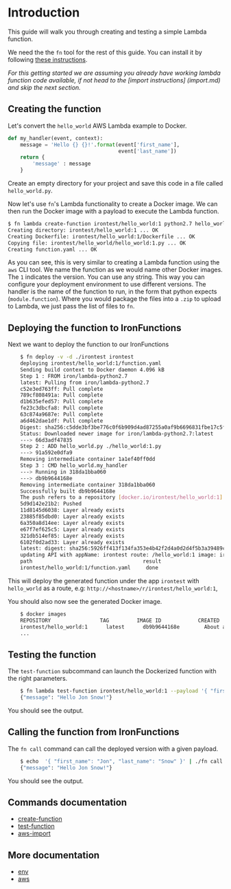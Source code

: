 # Introduction

This guide will walk you through creating and testing a simple Lambda function.

We need the the `fn` tool for the rest of this guide. You can install it
by following [these instructions](https://github.com/kumokit/function/fn).

*For this getting started we are assuming you already have working lambda function code available, if not head to the [import instructions] (import.md) and skip the next section.*

## Creating the function

Let's convert the `hello_world` AWS Lambda example to Docker.

```python
def my_handler(event, context):
    message = 'Hello {} {}!'.format(event['first_name'],
                                    event['last_name'])
    return {
        'message' : message
    }
```

Create an empty directory for your project and save this code in a file called
`hello_world.py`.

Now let's use `fn`'s Lambda functionality to create a Docker image. We can
then run the Docker image with a payload to execute the Lambda function.

```sh
$ fn lambda create-function irontest/hello_world:1 python2.7 hello_world.my_handler hello_world.py
Creating directory: irontest/hello_world:1 ... OK
Creating Dockerfile: irontest/hello_world:1/Dockerfile ... OK
Copying file: irontest/hello_world/hello_world:1.py ... OK
Creating function.yaml ... OK
```

As you can see, this is very similar to creating a Lambda function using the
`aws` CLI tool. We name the function as we would name other Docker images. The
`1` indicates the version. You can use any string. This way you can configure
your deployment environment to use different versions. The handler is
the name of the function to run, in the form that python expects
(`module.function`). Where you would package the files into a `.zip` to upload
to Lambda, we just pass the list of files to `fn`.

## Deploying the function to IronFunctions

Next we want to deploy the function to our IronFunctions
```sh
    $ fn deploy -v -d ./irontest irontest
    deploying irontest/hello_world:1/function.yaml
    Sending build context to Docker daemon 4.096 kB
    Step 1 : FROM iron/lambda-python2.7
    latest: Pulling from iron/lambda-python2.7
    c52e3ed763ff: Pull complete
    789cf808491a: Pull complete
    d1b635efed57: Pull complete
    fe23c3dbcfa8: Pull complete
    63c874a9687e: Pull complete
    a6d462dae1df: Pull complete
    Digest: sha256:c5dde3bf3be776c0f6b909d4ad87255a0af9b6696831fbe17c5f659655a0494a
    Status: Downloaded newer image for iron/lambda-python2.7:latest
    ---> 66d3adf47835
    Step 2 : ADD hello_world.py ./hello_world:1.py
    ---> 91a592e0dfa9
    Removing intermediate container 1a1ef40ff0dd
    Step 3 : CMD hello_world.my_handler
    ---> Running in 318da1bba060
    ---> db9b9644168e
    Removing intermediate container 318da1bba060
    Successfully built db9b9644168e
    The push refers to a repository [docker.io/irontest/hello_world:1]
    5d9d142e21b2: Pushed
    11d8145d6038: Layer already exists
    23885f85dbd0: Layer already exists
    6a350a8d14ee: Layer already exists
    e67f7ef625c5: Layer already exists
    321db514ef85: Layer already exists
    6102f0d2ad33: Layer already exists
    latest: digest: sha256:5926ff413f134fa353e4b42f2d4a0d2d4f5b3a39489cfdf6dd5b4a63c4e40dee size: 1784
    updating API with appName: irontest route: /hello_world:1 image: irontest/hello_world:1
    path                                    result
    irontest/hello_world:1/function.yaml     done
```

This will deploy the generated function under the app `irontest` with `hello_world` as a route, e.g:
`http://<hostname>/r/irontest/hello_world:1`,

You should also now see the generated Docker image.

```sh
    $ docker images
    REPOSITORY                TAG         IMAGE ID            CREATED              VIRTUAL SIZE
    irontest/hello_world:1      latest      db9b9644168e        About a minute ago   108.4 MB
    ...
```

## Testing the function

The `test-function` subcommand can launch the Dockerized function with the
right parameters.

```sh
    $ fn lambda test-function irontest/hello_world:1 --payload '{ "first_name": "Jon", "last_name": "Snow" }'
    {"message": "Hello Jon Snow!"}
```

You should see the output.

## Calling the function from IronFunctions

The `fn call` command can call the deployed version with a given payload.

```sh
    $ echo  '{ "first_name": "Jon", "last_name": "Snow" }' | ./fn call irontest /hello_world:1
    {"message": "Hello Jon Snow!"}
```

You should see the output.


## Commands documentation
* [create-function](create.md)
* [test-function](test.md)
* [aws-import](import.md)

## More documentation
* [env](environment.md)
* [aws](aws.md)